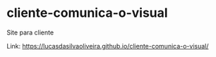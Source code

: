 # cliente-comunica-o-visual
Site para cliente

Link: https://lucasdasilvaoliveira.github.io/cliente-comunica-o-visual/
